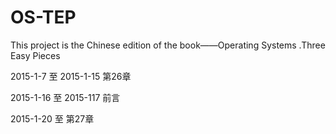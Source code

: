 # OS-TEP
This project is the Chinese edition of the book——Operating Systems .Three Easy Pieces

2015-1-7 至 2015-1-15 第26章

2015-1-16 至 2015-117 前言

2015-1-20 至     第27章
